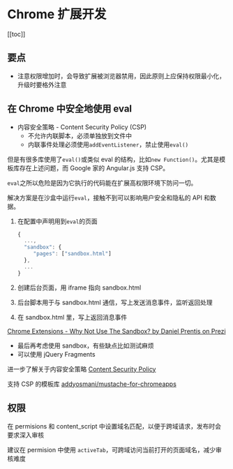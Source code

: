 # Chrome 扩展开发
[[toc]]

## 要点

- 注意权限增加时，会导致扩展被浏览器禁用，因此原则上应保持权限最小化，升级时要格外注意

## 在 Chrome 中安全地使用 eval

- 内容安全策略 - Content Security Policy (CSP)
  - 不允许内联脚本，必须单独放到文件中
  - 内联事件处理必须使用`addEventListener`，禁止使用`eval()`

但是有很多库使用了`eval()`或类似 eval 的结构，比如`new Function()`。尤其是模板库存在上述问题，而 Google 家的 Angular.js 支持 CSP。

`eval`之所以危险是因为它执行的代码能在扩展高权限环境下防问一切。

解决方案是在沙盒中运行`eval`，接触不到可以影响用户安全和隐私的 API 和数据。

1. 在配置中声明用到`eval`的页面

   ```js
   {
     ...,
     "sandbox": {
        "pages": ["sandbox.html"]
     },
     ...
   }
   ```

2. 创建后台页面，用 iframe 指向 sandbox.html
3. 后台脚本用于与 sandbox.html 通信，写上发送消息事件，监听返回处理
4. 在 sandbox.html 里，写上返回消息事件

[Chrome Extensions - Why Not Use The Sandbox? by Daniel Prentis on Prezi](https://prezi.com/huy8u0fupp2n/chrome-extensions-why-not-use-the-sandbox/)

- 最后再考虑使用 sandbox，有些缺点比如测试麻烦
- 可以使用 jQuery Fragments

进一步了解关于内容安全策略
[Content Security Policy](http://www.slideshare.net/ryanlabouve/content-security-policy-44793165)

支持 CSP 的模板库
[addyosmani/mustache-for-chromeapps](https://github.com/addyosmani/mustache-for-chromeapps)

## 权限

在 permisions 和 content_script 中设置域名匹配，以便于跨域请求，发布时会要求深入审核

建议在 permision 中使用 `activeTab`，可跨域访问当前打开的页面域名，减少审核难度

